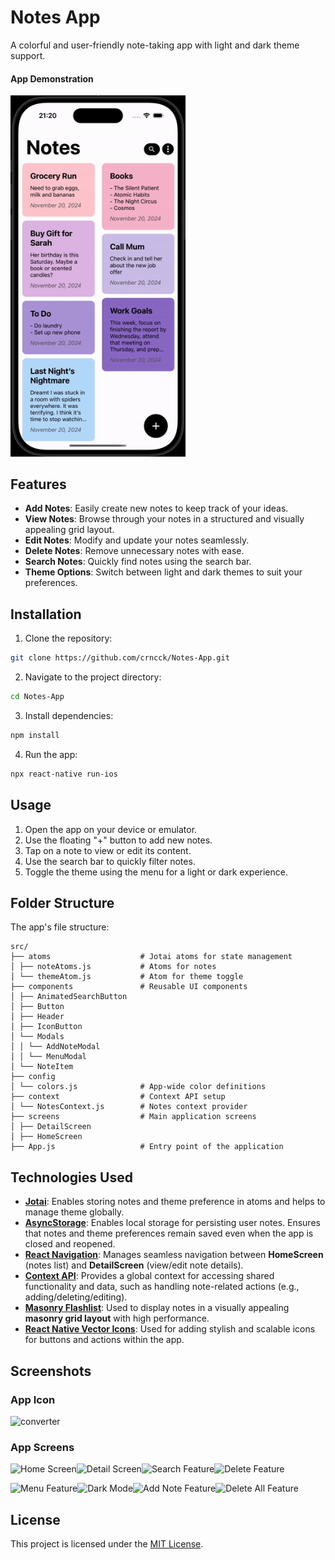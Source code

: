 # Notes App

A colorful and user-friendly note-taking app with light and dark theme support.

#### App Demonstration

<img src="/assets/demo.gif" width="280"/>

## Features

- **Add Notes**: Easily create new notes to keep track of your ideas.
- **View Notes**: Browse through your notes in a structured and visually appealing grid layout.
- **Edit Notes**: Modify and update your notes seamlessly.
- **Delete Notes**: Remove unnecessary notes with ease.
- **Search Notes**: Quickly find notes using the search bar.
- **Theme Options**: Switch between light and dark themes to suit your preferences.

## Installation

1. Clone the repository:

```bash
git clone https://github.com/crncck/Notes-App.git
```

2. Navigate to the project directory:
```bash
cd Notes-App
```

3. Install dependencies:
```bash
npm install
```

4. Run the app:
```bash
npx react-native run-ios
```

## Usage

1. Open the app on your device or emulator.
2. Use the floating "+" button to add new notes.
3. Tap on a note to view or edit its content.
4. Use the search bar to quickly filter notes.
5. Toggle the theme using the menu for a light or dark experience.


## Folder Structure

The app's file structure:

```
src/ 
├── atoms                    # Jotai atoms for state management 
│ ├── noteAtoms.js           # Atoms for notes 
│ └── themeAtom.js           # Atom for theme toggle 
├── components               # Reusable UI components 
│ ├── AnimatedSearchButton  
│ ├── Button 
│ ├── Header
│ ├── IconButton 
│ └── Modals 
│ │ └── AddNoteModal 
│ │ └── MenuModal 
│ └── NoteItem 
├── config
│ └── colors.js              # App-wide color definitions 
├── context                  # Context API setup 
│ └── NotesContext.js        # Notes context provider 
├── screens                  # Main application screens 
│ ├── DetailScreen 
│ ├── HomeScreen 
├── App.js                   # Entry point of the application
```


## Technologies Used

- **[Jotai](https://jotai.org/)**: Enables storing notes and theme preference in atoms and helps to manage theme globally.
- **[AsyncStorage](https://react-native-async-storage.github.io/async-storage/)**: Enables local storage for persisting user notes. Ensures that notes and theme preferences remain saved even when the app is closed and reopened.
- **[React Navigation](https://reactnavigation.org/)**: Manages seamless navigation between **HomeScreen** (notes list) and **DetailScreen** (view/edit note details).
- **[Context API](https://react.dev/reference/react/Context)**: Provides a global context for accessing shared functionality and data, such as handling note-related actions (e.g., adding/deleting/editing).
- **[Masonry Flashlist](https://shopify.github.io/flash-list/docs/masonry-flash-list)**: Used to display notes in a visually appealing **masonry grid layout** with high performance.
- **[React Native Vector Icons](https://github.com/oblador/react-native-vector-icons)**: Used for adding stylish and scalable icons for buttons and actions within the app.

## Screenshots

### App Icon
<img src="https://i.ibb.co/8rwrfRY/icon.png" alt="converter" width="100"/>


### App Screens

<img alt="Home Screen" src="https://i.ibb.co/ZTHnN1h/home.png" width="250" title="Home Screen"/><img src="https://i.ibb.co/DCWn80V/detail-1.png" width="250" title="Detail Screen"/><img src="https://i.ibb.co/wwp8Gjz/search.png" width="250" title="Search Feature"/><img src="https://i.ibb.co/Fnd2XLW/delete.png" width="250" title="Delete Feature"/>

<img src="https://i.ibb.co/pjVYLNZ/menu.png" width="250" title="Menu Feature"/><img src="https://i.ibb.co/qmgcQW3/dark.png" width="250" title="Dark Mode" /><img src="https://i.ibb.co/xGqGhtx/add-note.png" width="250" title="Add Note Feature"/><img src="https://i.ibb.co/RgnmDZk/delete-all.png" width="250" title="Delete All Feature"/> 

## License

This project is licensed under the  [MIT License](https://github.com/crncck/Notes-App/blob/main/LICENSE).
